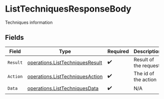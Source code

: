 # ListTechniquesResponseBody

Techniques information


## Fields

| Field                                                                              | Type                                                                               | Required                                                                           | Description                                                                        |
| ---------------------------------------------------------------------------------- | ---------------------------------------------------------------------------------- | ---------------------------------------------------------------------------------- | ---------------------------------------------------------------------------------- |
| `Result`                                                                           | [operations.ListTechniquesResult](../../models/operations/listtechniquesresult.md) | :heavy_check_mark:                                                                 | Result of the request                                                              |
| `Action`                                                                           | [operations.ListTechniquesAction](../../models/operations/listtechniquesaction.md) | :heavy_check_mark:                                                                 | The id of the action                                                               |
| `Data`                                                                             | [operations.ListTechniquesData](../../models/operations/listtechniquesdata.md)     | :heavy_check_mark:                                                                 | N/A                                                                                |